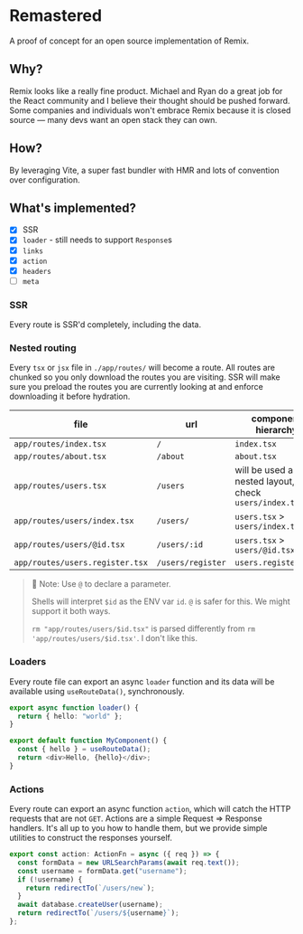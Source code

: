 # Remastered

A proof of concept for an open source implementation of Remix.

## Why?

Remix looks like a really fine product. Michael and Ryan do a great job for the React community and I believe their thought should be pushed forward. Some companies and individuals won't embrace Remix because it is closed source — many devs want an open stack they can own.

## How?

By leveraging Vite, a super fast bundler with HMR and lots of convention over configuration.

## What's implemented?

- [x] SSR
- [x] `loader` - still needs to support `Response`s
- [x] `links`
- [x] `action`
- [x] `headers`
- [ ] `meta`

### SSR

Every route is SSR'd completely, including the data.

### Nested routing

Every `tsx` or `jsx` file in `./app/routes/` will become a route.
All routes are chunked so you only download the routes you are visiting.
SSR will make sure you preload the routes you are currently looking at and enforce downloading it before hydration.

| file                            | url               | component hierarchy                                      |
| ------------------------------- | ----------------- | -------------------------------------------------------- |
| `app/routes/index.tsx`          | `/`               | `index.tsx`                                              |
| `app/routes/about.tsx`          | `/about`          | `about.tsx`                                              |
| `app/routes/users.tsx`          | `/users`          | will be used as a nested layout, check `users/index.tsx` |
| `app/routes/users/index.tsx`    | `/users/`         | `users.tsx` > `users/index.tsx`                          |
| `app/routes/users/@id.tsx`      | `/users/:id`      | `users.tsx` > `users/@id.tsx`                            |
| `app/routes/users.register.tsx` | `/users/register` | `users.register.tsx`                                     |

> 📝 Note: Use `@` to declare a parameter.
>
> Shells will interpret `$id` as the ENV var `id`. `@` is safer for this. We might support it both ways.
>
> `rm "app/routes/users/$id.tsx"` is parsed differently from `rm 'app/routes/users/$id.tsx'`. I don't like this.

### Loaders

Every route file can export an async `loader` function and its data will be available using `useRouteData()`, synchronously.

```ts
export async function loader() {
  return { hello: "world" };
}

export default function MyComponent() {
  const { hello } = useRouteData();
  return <div>Hello, {hello}</div>;
}
```

### Actions

Every route can export an async function `action`, which will catch the HTTP requests that are not `GET`.
Actions are a simple Request => Response handlers. It's all up to you how to handle them, but we provide simple utilities to construct the responses yourself.

```ts
export const action: ActionFn = async ({ req }) => {
  const formData = new URLSearchParams(await req.text());
  const username = formData.get("username");
  if (!username) {
    return redirectTo(`/users/new`);
  }
  await database.createUser(username);
  return redirectTo(`/users/${username}`);
};
```
